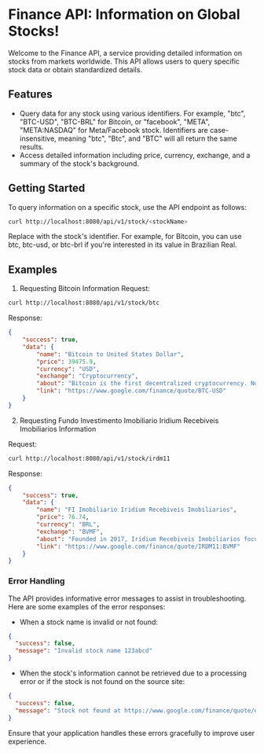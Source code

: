 # Finance API: Information on Global Stocks!

Welcome to the Finance API, a service providing detailed information on stocks from markets worldwide. This API allows users to query specific stock data or obtain standardized details.

## Features

- Query data for any stock using various identifiers. For example, "btc", "BTC-USD", "BTC-BRL" for Bitcoin, or "facebook", "META", "META:NASDAQ" for Meta/Facebook stock. Identifiers are case-insensitive, meaning "btc", "Btc", and "BTC" will all return the same results.
- Access detailed information including price, currency, exchange, and a summary of the stock's background.

## Getting Started

To query information on a specific stock, use the API endpoint as follows:
```bash
curl http://localhost:8080/api/v1/stock/<stockName>
```
Replace <stockName> with the stock's identifier. For example, for Bitcoin, you can use btc, btc-usd, or btc-brl if you're interested in its value in Brazilian Real.

## Examples
1. Requesting Bitcoin Information
Request:
```bash
curl http://localhost:8080/api/v1/stock/btc
```
Response:
```json
{
    "success": true,
    "data": {
        "name": "Bitcoin to United States Dollar",
        "price": 39475.9,
        "currency": "USD",
        "exchange": "Cryptocurrency",
        "about": "Bitcoin is the first decentralized cryptocurrency. Nodes in the peer-to-peer bitcoin network verify transactions through cryptography and record them in a public distributed ledger, called a blockchain, without central oversight.",
        "link": "https://www.google.com/finance/quote/BTC-USD"
    }
}
```

2. Requesting Fundo Investimento Imobiliario Iridium Recebiveis Imobiliarios Information

Request:
```bash
curl http://localhost:8080/api/v1/stock/irdm11
```
Response:
```json
{
    "success": true,
    "data": {
        "name": "FI Imobiliario Iridium Recebiveis Imobiliarios",
        "price": 76.74,
        "currency": "BRL",
        "exchange": "BVMF",
        "about": "Founded in 2017, Iridium Recebiveis Imobiliarios focuses on real estate investments.",
        "link": "https://www.google.com/finance/quote/IRDM11:BVMF"
    }
}
```

### Error Handling

The API provides informative error messages to assist in troubleshooting. Here are some examples of the error responses:

- When a stock name is invalid or not found:

```json
{
  "success": false,
  "message": "Invalid stock name 123abcd"
}
```

- When the stock's information cannot be retrieved due to a processing error or if the stock is not found on the source site:
```json
{
  "success": false,
  "message": "Stock not found at https://www.google.com/finance/quote/exampleStockName"
}
```
Ensure that your application handles these errors gracefully to improve user experience.